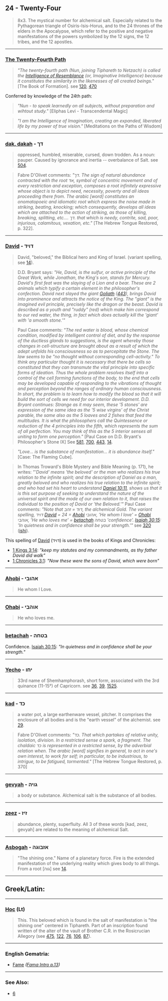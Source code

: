 ## 24 - Twenty-Four
> 8x3. The mystical number for alchemical salt. Especially related to the Pythagorean triangle of Osiris-Isis-Horus, and to the 24 thrones of the elders in the Apocalypse, which refer to the positive and negative manifestations of the powers symbolized by the 12 signs, the 12 tribes, and the 12 apostles.

---

### [The Twenty-Fourth Path](/keys/N)
> *"The twenty-fourth path (Nun, joining Tiphareth to Netzach) is called the [Intelligence of Resemblance](/keys/ShKL.DMIVNI) (or, Imaginative Intelligence) because it constitutes the similarity in the likenesses of all created beings."* [The Book of Formation]. see [120](120), [470](470)

Conferred by knowledge of the 24th path:

> *"Nun - to speak learnedly on all subjects, without preparation and wihtout study."* [Eliphas Levi - Transcendental Magic]

> *"I am the Intelligence of Imagination, creating an expanded, liberated life by my power of true vision."* [Meditations on the Paths of Wisdom]

---

### [dak, dakah](/keys/DK) - דך
> oppressed, humbled, miserable, cursed, down trodden. As a noun: pauper. Caused by ignorance and inertia -- overbalance of Salt. see [504](504).

> Fabre D'Olivet comments: *"דך. The sign of natural abundance contracted with the root אד, symbol of concentric movement and of every restriction and exception, composes a root infinitely expressive whose object is to depict need, necessity, poverty and all ideas proceeding there from. The arabic [word] constitutes an onomatopoeic and idiomatic root which express the noise made in striking, beating, knocking; which consequently, develops all ideas which are attached to the action of striking, as those of killing, breaking, splitting, etc.... דך. that which is needy, contrite, sad, poor, injurious, calamitous, vexation, etc."* [The Hebrew Tongue Restored, p. 322].

---

### [David](/keys/DVID) - דויד
> David, "beloved," the Biblical hero and King of Israel. (variant spelling, see [14](14)).

> D.D. Bryant says: *"He, David, is the sulfur, or active principle of the Great Work, while Jonathan, the King's son, stands for Mercury. David's first feat was the slaying of a Lion and a bear. These are 2 animals which typify a certain element in the philosopher's confection. David next slayed the giant [Goliath](/keys/GLITh) ([443](443)), brings David into prominence and attracts the notice of the King. The "giant" is the imagined evil principle, precisely like the dragon or the beast. David is described as a youth and "ruddy" (red) which make him correspond to our red water, the thing, in fact which does actually kill the 'giant' with 'a smooth stone.'"*

> Paul Case comments: *"The red water is blood, whose chemical condition, modified by intelligent control of diet, and by the response of the ductless glands to suggestions, is the agent whereby those changes in cell-structure are brought about as a result of which the adept unfolds his consciousness so as to percepitate the Stone. The law seems to be "no thought without corresponding cell-activity." To think any particular thought it is necessary that there be cells so constituted that they can transmute the vital principle into specific forms of ideation. Thus the whole problem resolves itself into a control of the cell forming functions of the body, to the end that cells may be developed capable of responding to the vibrations of thought and perception beyond the ranges of ordinary human consciousness. In short, the problem is to learn how to modify the blood so that it will build the sort of cells we need for our interior development. D.D. Bryant continues: Strange as it may seem, these '5 stones' are expression of the same idea as the '5 wise virgins' of the Christ parable, the same also as the 5 loaves and 2 fishes that feed the multitudes. It is what the philosophers call the Quintessence or reduction of the 4 principles into the fifth, which represents the sum of all perfection. You may think of this as the 5 interior senses all uniting to form one perception."* [Paul Case on D.D. Bryant's Philosopher's Stone IX] See [581](581), [700](700), [443](443), [14](14).

> *"Love... is the substance of manifestation... it is abundance itself."* [Case: The Flaming Cube].

> In Thomas Troward's Bible Mystery and Bible Meaning (p. 171), he writes: *"'David' means 'the beloved' or the man who realizes his true relation to the infinite spirit; and the description of Daniel as a man, greatly beloved and who realizes his true relation to the infinite spirit; and who had set his heart to understand [Daniel 10:11](http://biblehub.com/daniel/10-11.htm), shows us that it is this set purpose of seeking to understand the nature of the universal spirit and the mode of our own relation to it, that raises the individual to the position of David or 'the Beloved.'"* Paul Case comments: *"Note that דוד = זהב, the alchemical Gold. The variant spelling, דויד [David](/keys/DVID) = 24 = [Ahobi](/keys/AHVBI) אהובי, 'He whom I love' = [Ohabi](/keys/AVHBI) אוהבי, 'He who loves me' = [betachah](/keys/BTChH) בטחה 'confidence'. [Isaiah 30:15](http://biblehub.com/isaiah/30-15.htm): 'In quietness and in confidence shall be your strength.'"* see [320](320) ([ishi](/keys/IShI)).

This spelling of [David](/keys/DVID) (דויד) is used in the books of Kings and Chronicles:

- [1 Kings 3:14](http://biblehub.com/text/1_kings/3-14.htm): *"keep my statutes and my commandments, as thy father David did walk"*
- [1 Chronicles 3:1](http://biblehub.com/text/1_chronicles/3-1.htm): *"Now these were the sons of David, which were born"*

---

### [Ahobi](/keys/AHVBI) - אהובי
> He whom I Love.

---

### [Ohabi](/keys/AVHBI) - אוהבי
> He who loves me.

---

### [betachah](/keys/BTChH) - בטחה
Confidence. [Isaiah 30:15](http://biblehub.com/isaiah/30-15.htm): *"In quietness and in confidence shall be your strength."*

---

### [Yecho](/keys/IChV) - יחו
> 33rd name of Shemhamphorash, short form, associated with the 3rd quinance (11-15°) of Capricorn. see [36](36), [39](39), [1525](1525).

---

### [kad](/keys/KD) - כד
> a water pot, a large earthenware vessel, pitcher. It comprises the enclosure of all bodies and is the "earth vessel" of the alchemist. see [29](29).

> Fabre D'Olivet comments: *"כד. That which partakes of relative unity, isolation, division. In a restricted sense a spark, a fragment. The chaldaic כד is represented in a restricted sense, by the adverbial relation when. The arabic [word] signifies in general, to act in one's own interest, to work for self; in particular, to be industrious, to intrigue, to be fatigued, tormented."* [The Hebrew Tongue Restored, p. 370]

---

### [gevyah](/keys/GVIH) - גויה
> a body or substance. Alchemical salt is the substance of all bodies.

---

### [zeez](/keys/ZIZ) - זיז
> abundance, plenty, superfluity. All 3 of these words [kad, zeez, gevyah] are related to the meaning of alchemical Salt.

---

### [Asbogah](/keys/AZBVGH) - אזבוגה
> "The shining one." Name of a planetary force. Fire is the extended manifestation of the underlying reality which gives body to all things. From a root [גוה] see [14](14).

---

## Greek/Latin:

---

### [Hoc](/latin?word=Hoc) (Lt)
> This. This beloved which is found in the salt of manifestation is "the shining one" centered in Tiphareth. Part of an inscription found written of the alter of the vault of Brother C.R. in the Rosicrucian Allegory (see [475](475), [122](122), [76](76), [106](106), [87](87)).

---

### English Gematria:

- [Fame](/english?word=Fame) *([Fama Intro p.13](https://archive.org/stream/fameconfessionof00vaug#page/n13/mode/2up))*

---

### See Also:

- [6](6)
